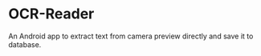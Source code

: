 # OCR-Reader
An Android app to extract text from camera preview directly and save it to database.


